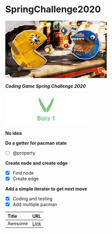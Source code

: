 # SpringChallenge2020

![](picture/SC2020_HD.min.jpg)

***Coding Game Spring Challenge 2020***

![](picture/league_wood.png)

**No idea**

**Do a getter for pacman state**

- [ ] @property

**Create node and create edge**

- [x] Find node
- [x] Create edge

**Add a simple iterator to get next move**

- [x] Coding and testing
- [x] Add multiple pacman

| Title   | URL                          |
|:--------|:-----------------------------|
| Awesome | [Link](resource/RESOURCE.md) |
